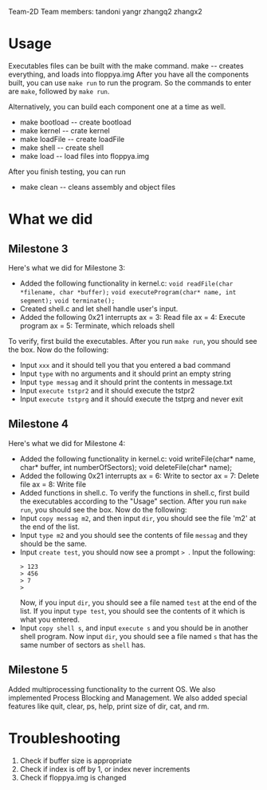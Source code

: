 Team-2D
Team members: tandoni yangr zhangq2 zhangx2

# Usage

Executables files can be built with the make command.
make -- creates everything, and loads into floppya.img
After you have all the components built, you can use `make run` to run the program. So the commands to enter are `make`, followed by `make run`.

Alternatively, you can build each component one at a time as well.

* make bootload -- create bootload
* make kernel -- crate kernel
* make loadFile -- create loadFile
* make shell -- create shell
* make load -- load files into floppya.img

After you finish testing, you can run
* make clean -- cleans assembly and object files

# What we did

## Milestone 3
Here's what we did for Milestone 3:
  * Added the following functionality in kernel.c:
    ``void readFile(char *filename, char *buffer);``
    ``void executeProgram(char* name, int segment);``
    ``void terminate();``
  * Created shell.c and let shell handle user's input.
  * Added the following 0x21 interrupts
    ax = 3: Read file
    ax = 4: Execute program
    ax = 5: Terminate, which reloads shell

To verify, first build the executables. After you run `make run`, you should see the box.
Now do the following:
  * Input `xxx` and it should tell you that you entered a bad command
  * Input `type` with no arguments and it should print an empty string
  * Input `type messag` and it should print the contents in message.txt
  * Input `execute tstpr2` and it should execute the tstpr2
  * Input `execute tstprg` and it should execute the tstprg and never exit

## Milestone 4
Here's what we did for Milestone 4:
  * Added the following functionality in kernel.c:
    void writeFile(char* name, char* buffer, int numberOfSectors);
    void deleteFile(char* name);
  * Added the following 0x21 interrupts
    ax = 6: Write to sector
    ax = 7: Delete file
    ax = 8: Write file
  * Added functions in shell.c.
To verify the functions in shell.c, first build the executables according to the "Usage" section.
After you run `make run`, you should see the box.
Now do the following:
  * Input `copy messag m2`, and then input `dir`, you should see the file 'm2' at the end of the list.
  * Input `type m2` and you should see the contents of file `messag` and they should be the same.
  * Input `create test`, you should now see a prompt `> `. Input the following:
    ```
    > 123
    > 456
    > 7
    >
    ```
    Now, if you input `dir`, you should see a file named `test` at the end of the list.
    If you input `type test`, you should see the contents of it which is what you entered.
  * Input `copy shell s`, and input `execute s` and you should be in another shell program.
    Now input `dir`, you should see a file named `s` that has the same number of sectors as `shell` has.


## Milestone 5
Added multiprocessing functionality to the current OS. We also implemented Process Blocking and Management. We also added special features like quit, clear, ps, help, print size of dir, cat, and rm.

# Troubleshooting
1. Check if buffer size is appropriate
2. Check if index is off by 1, or index never increments
3. Check if floppya.img is changed
